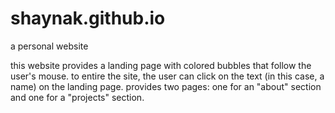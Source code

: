 # shaynak.github.io
a personal website

this website provides a landing page with colored bubbles that follow the user's mouse. to entire the site, the user can click on the text (in this case, a name) on the landing page. provides two pages: one for an "about" section and one for a "projects" section.
